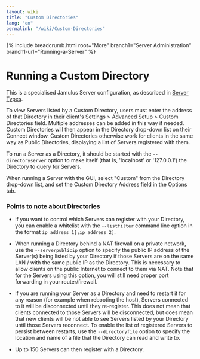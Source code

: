 ```yaml
---
layout: wiki
title: "Custom Directories"
lang: "en"
permalink: "/wiki/Custom-Directories"
---
```


{% include breadcrumb.html root="More" branch1="Server Administration" branch1-url="Running-a-Server" %}


# Running a Custom Directory 

This is a specialised Jamulus Server configuration, as described in [Server Types](Running-a-Server#server-types). 

To view Servers listed by a Custom Directory, users must enter the address of that Directory in their client's Settings > Advanced Setup > Custom Directories field. Multiple addresses can be added in this way if needed. Custom Directories will then appear in the Directory drop-down list on their Connect window. Custom Directories otherwise work for clients in the same way as Public Directories, displaying a list of Servers registered with them.

To run a Server as a Directory, it should be started with the `--directoryserver` option to make itself (that is, 'localhost' or '127.0.0.1') the Directory to query for Servers.

When running a Server with the GUI, select "Custom" from the Directory drop-down list, and set the Custom Directory Address field in the Options tab.  


### Points to note about Directories

- If you want to control which Servers can register with your Directory, you can enable a whitelist with the `--listfilter` command line option in the format `ip address 1[;ip address 2]`. 

- When running a Directory behind a NAT firewall on a private network, use the `--serverpublicip` option to specify the public IP address of the Server(s) being listed by your Directory if those Servers are on the same LAN / with the same public IP as the Directory. This is necessary to allow clients on the public Internet to connect to them via NAT. Note that for the Servers using this option, you will still need proper port forwarding in your router/firewall.

- If you are running your Server as a Directory and need to restart it for any reason (for example when rebooting the host), Servers connected to it will be disconnected until they re-register. This does not mean that clients connected to those Servers will be disconnected, but does mean that new clients will be not able to see Servers listed by your Directory until those Servers reconnect. To enable the list of registered Servers to persist between restarts, use the `--directoryfile` option to specify the location and name of a file that the Directory can read and write to.

- Up to 150 Servers can then register with a Directory.
